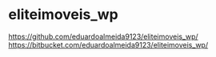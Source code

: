 # eliteimoveis_wp
https://github.com/eduardoalmeida9123/eliteimoveis_wp/
https://bitbucket.com/eduardoalmeida9123/eliteimoveis_wp/
